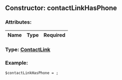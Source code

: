 ## Constructor: contactLinkHasPhone  

### Attributes:

| Name     |    Type       | Required |
|----------|:-------------:|---------:|


### Type: [ContactLink](../types/ContactLink.md)

### Example:


```
$contactLinkHasPhone = ;
```